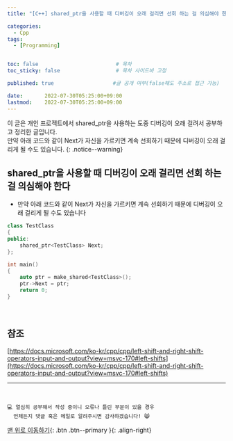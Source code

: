 ```yaml
---
title: "[C++] shared_ptr을 사용할 때 디버깅이 오래 걸리면 선회 하는 걸 의심해야 한다" 

categories:
  - Cpp
tags:
  - [Programming]


toc: false                         # 목차
toc_sticky: false                  # 목차 사이드바 고정

published: true                   #글 공개 여부(false해도 주소로 접근 가능)

date:       2022-07-30T05:25:00+09:00
lastmod:    2022-07-30T05:25:00+09:00
---
```


<!-- description : 25자에서 160자 사이 -->
이 글은 개인 프로젝트에서 shared_ptr을 사용하는 도중 디버깅이 오래 걸려서 공부하고 정리한 글입니다.<br>
만약 아래 코드와 같이 Next가 자신을 가르키면 계속 선회하기 때문에 디버깅이 오래 걸리게 될 수도 있습니다.
{: .notice--warning}

## shared_ptr을 사용할 때 디버깅이 오래 걸리면 선회 하는 걸 의심해야 한다
- 만약 아래 코드와 같이 Next가 자신을 가르키면 계속 선회하기 때문에 디버깅이 오래 걸리게 될 수도 있습니다
```cpp
class TestClass
{
public:
    shared_ptr<TestClass> Next;
};

int main()
{
    auto ptr = make_shared<TestClass>();
    ptr->Next = ptr;
    return 0;
}
```

<br>

## 참조
[https://docs.microsoft.com/ko-kr/cpp/cpp/left-shift-and-right-shift-operators-input-and-output?view=msvc-170#left-shifts](https://docs.microsoft.com/ko-kr/cpp/cpp/left-shift-and-right-shift-operators-input-and-output?view=msvc-170#left-shifts)

***
<br>

    💻 열심히 공부해서 작성 중이니 오류나 틀린 부분이 있을 경우 
      언제든지 댓글 혹은 메일로 알려주시면 감사하겠습니다! 😸


[맨 위로 이동하기](#){: .btn .btn--primary }{: .align-right}